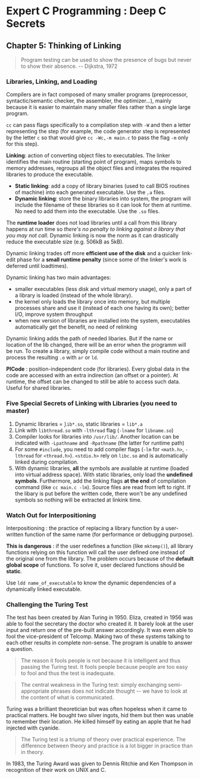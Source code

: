 Expert C Programming : Deep C Secrets
=====================================

Chapter 5: Thinking of Linking
------------------------------

> Program testing can be used to show the presence of bugs but never to show
> their absence. -- Dijkstra, 1972

### Libraries, Linking, and Loading
Compilers are in fact composed of many smaller programs (preprocessor,
syntactic/semantic checker, the assembler, the optimizer...), mainly because it
is easier to maintain many smaller files rather than a single large program.

`cc` can pass flags specifically to a compilation step with `-W` and then a
letter representing the step (for example, the code generator step is
represented by the letter `c` so that would give `cc -Wc,-m main.c` to pass the
flag `-m` only for this step).

**Linking**: action of converting object files to executables. The linker
identifies the main routine (starting point of program), maps symbols to memory
addresses, regroups all the object files and integrates the required libraries
to produce the executable.

* **Static linking**: add a copy of library binaries (used to call BIOS routines
  of machine) into each generated executable. Use the ̣`.a` files.
* **Dynamic linking**: store the binary libraries into system, the program will
  include the filename of these libraries so it can look for them at runtime. No
  need to add them into the executable. Use the `.so` files.

The **runtime loader** does not load libraries until a call from this library
happens at run time so *there's no penalty to linking against a library that you
may not call*.  Dynamic linking is now the norm as it can drastically reduce the
executable size (e.g. 506kB as 5kB).

Dynamic linking trades off more **efficient use of the disk** and a quicker
link-edit phase for a **small runtime penalty** (since some of the linker's work
is deferred until loadtimes).

Dynamic linking has two main advantages:
* smaller executables (less disk and virtual memory usage), only a part of a
  library is loaded (instead of the whole library).
* the kernel only loads the library once into memory, but multiple processes
  share and use it (instead of each one having its own); better I/O, improve
  system throughput
* when new version of libraries are installed into the system, executables
  automatically get the benefit, no need of relinking

Dynamic linking adds the path of needed libaries. But if the name or location of
the lib changed, there will be an error when the programm will be run. To create
a library, simply compile code without a main routine and process the resulting
`.o` with `ar` or `ld`.

**PICode** : position-independent code (for libraries). Every global data in the
code are accessed with an extra indirection (an offset or a pointer). At
runtime, the offset can be changed to still be able to access such data. Useful
for shared libraries.

### Five Special Secrets of Linking with Libraries (you need to master)
1. Dynamic libraries = ̣̣̣̣̣`lib*.so`, static libraries = `lib*.a`
2. Link with `libthread.so` with `-lthread` flag (`-lname` for `libname.so`)
3. Compiler looks for libraries into `/usr/lib/`. Another location can be
   indicated with `-Lpathname` and `-Rpathname` (the latter for runtime path)
4. For some `#include`, you need to add compiler flags (`-lm` for `<math.h>`,
   `-lthread` for `<thread.h>`). `<stdio.h>` rely on `libc.so` and is
   automatically linked during compilation.
5. With dynamic libraries, **all** the symbols are available at runtime (loaded
   into virtual address space). With static libraries, only load the **undefined
   symbols**. Furthermore, add the linking flags **at the end** of compilation
   command (like `cc main.c -lm`). Source files are read from left to right. If
   the libary is put before the written code, there won't be any undefined
   symbols so nothing will be extracted at linkink time.

### Watch Out for Interpositioning
Interpositioning : the practice of replacing a library function by a
user-written function of the same name (for performance or debugging purpose).

**This is dangerous** : if the user redefines a function (like `mktemp()`), all
library functions relying on this function will call the user defined one
instead of the original one from the library. The problem occurs because of
the **default global scope** of functions. To solve it, user declared functions
should be **static**.

Use `ldd name_of_executable` to know the dynamic dependencies of a dynamically
linked executable.

### Challenging the Turing Test
The test has been created by Alan Turing in 1950. Eliza, created in 1956 was
able to fool the secretary the doctor who created it. It barely look at the user
input and return one of the pre-built answer accordingly. It was even able to
fool the vice-president of Telcomp. Making two of these systems talking to each
other results in complete non-sense. The program is unable to answer a question.

> The reason it fools people is not because it is intelligent and thus passing
> the Turing test. It fools people because people are too easy to fool and thus
> the test is inadequate.

> The central weakness in the Turing test: simply exchanging semi-appropriate
> phrases does not indicate thought -- we have to look at the content of what is
> communicated.

Turing was a brilliant theoretician but was often hopeless when it came to
practical matters. He bought two silver ingots, hid them but then was unable to
remember their location. He killed himself by eating an apple that he had
injected with cyanide.

> The Turing test is a triump of theory over practical experience. The
> difference between theory and practice is a lot bigger in practice than in
> theory.

In 1983, the Turing Award was given to Dennis Ritchie and Ken Thompson in
recognition of their work on UNIX and C.
